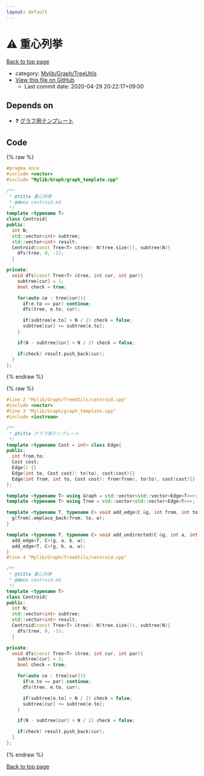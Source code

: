 ```yaml
---
layout: default
---
```


<!-- mathjax config similar to math.stackexchange -->
<script type="text/javascript" async
  src="https://cdnjs.cloudflare.com/ajax/libs/mathjax/2.7.5/MathJax.js?config=TeX-MML-AM_CHTML">
</script>
<script type="text/x-mathjax-config">
  MathJax.Hub.Config({
    TeX: { equationNumbers: { autoNumber: "AMS" }},
    tex2jax: {
      inlineMath: [ ['$','$'] ],
      processEscapes: true
    },
    "HTML-CSS": { matchFontHeight: false },
    displayAlign: "left",
    displayIndent: "2em"
  });
</script>

<script type="text/javascript" src="https://cdnjs.cloudflare.com/ajax/libs/jquery/3.4.1/jquery.min.js"></script>
<script src="https://cdn.jsdelivr.net/npm/jquery-balloon-js@1.1.2/jquery.balloon.min.js" integrity="sha256-ZEYs9VrgAeNuPvs15E39OsyOJaIkXEEt10fzxJ20+2I=" crossorigin="anonymous"></script>
<script type="text/javascript" src="../../../../assets/js/copy-button.js"></script>
<link rel="stylesheet" href="../../../../assets/css/copy-button.css" />


# :warning: 重心列挙

<a href="../../../../index.html">Back to top page</a>

* category: <a href="../../../../index.html#a41ea9974466d4f509bcbf59f2ee921e">Mylib/Graph/TreeUtils</a>
* <a href="{{ site.github.repository_url }}/blob/master/Mylib/Graph/TreeUtils/centroid.cpp">View this file on GitHub</a>
    - Last commit date: 2020-04-29 20:22:17+09:00




## Depends on

* :question: <a href="../graph_template.cpp.html">グラフ用テンプレート</a>


## Code

<a id="unbundled"></a>
{% raw %}
```cpp
#pragma once
#include <vector>
#include "Mylib/Graph/graph_template.cpp"

/**
 * @title 重心列挙
 * @docs centroid.md
 */
template <typename T>
class Centroid{
public:
  int N;
  std::vector<int> subtree;
  std::vector<int> result;
  Centroid(const Tree<T> &tree): N(tree.size()), subtree(N){
    dfs(tree, 0, -1);    
  }

private:
  void dfs(const Tree<T> &tree, int cur, int par){
    subtree[cur] = 1;
    bool check = true;

    for(auto &e : tree[cur]){
      if(e.to == par) continue;
      dfs(tree, e.to, cur);

      if(subtree[e.to] > N / 2) check = false;
      subtree[cur] += subtree[e.to];
    }

    if(N - subtree[cur] > N / 2) check = false;

    if(check) result.push_back(cur);
  }
};

```
{% endraw %}

<a id="bundled"></a>
{% raw %}
```cpp
#line 2 "Mylib/Graph/TreeUtils/centroid.cpp"
#include <vector>
#line 3 "Mylib/Graph/graph_template.cpp"
#include <iostream>

/**
 * @title グラフ用テンプレート
 */
template <typename Cost = int> class Edge{
public:
  int from,to;
  Cost cost;
  Edge() {}
  Edge(int to, Cost cost): to(to), cost(cost){}
  Edge(int from, int to, Cost cost): from(from), to(to), cost(cost){}
};

template <typename T> using Graph = std::vector<std::vector<Edge<T>>>;
template <typename T> using Tree = std::vector<std::vector<Edge<T>>>;

template <typename T, typename C> void add_edge(C &g, int from, int to, T w = 1){
  g[from].emplace_back(from, to, w);
}

template <typename T, typename C> void add_undirected(C &g, int a, int b, T w = 1){
  add_edge<T, C>(g, a, b, w);
  add_edge<T, C>(g, b, a, w);
}
#line 4 "Mylib/Graph/TreeUtils/centroid.cpp"

/**
 * @title 重心列挙
 * @docs centroid.md
 */
template <typename T>
class Centroid{
public:
  int N;
  std::vector<int> subtree;
  std::vector<int> result;
  Centroid(const Tree<T> &tree): N(tree.size()), subtree(N){
    dfs(tree, 0, -1);    
  }

private:
  void dfs(const Tree<T> &tree, int cur, int par){
    subtree[cur] = 1;
    bool check = true;

    for(auto &e : tree[cur]){
      if(e.to == par) continue;
      dfs(tree, e.to, cur);

      if(subtree[e.to] > N / 2) check = false;
      subtree[cur] += subtree[e.to];
    }

    if(N - subtree[cur] > N / 2) check = false;

    if(check) result.push_back(cur);
  }
};

```
{% endraw %}

<a href="../../../../index.html">Back to top page</a>

